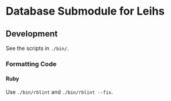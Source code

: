 # Database Submodule for Leihs

## Development

See the scripts in `./bin/`.

### Formatting Code

#### Ruby

Use `./bin/rblint` and `./bin/rblint --fix`.

